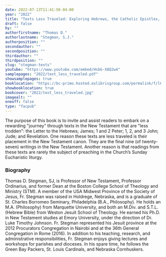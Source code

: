 ```yaml
---
date: 2022-07-13T11:41:50-04:00
year: "2022"
title: "Texts Less Traveled: Exploring Hebrews, the Catholic Epistles, and Revelation"
draft: false
by: ""
authorfirstname: "Thomas D."
authorlastname: "Stegman, S.J."
authorposition: ""
secondauthor: ""
secondposition: ""
thirdauthor: ""
thirdposition: ""
slug: "stegman-texts"
youtube: "https://www.youtube.com/embed/HsbG-X8Q2w4"
samplepages: "2022/text_less_traveled.pdf"
showsamplepages: true
booklocation: "https://bc-primo.hosted.exlibrisgroup.com/permalink/f/l6ucgu/ALMA-BC21560068300001021"
showbooklocation: true
bookcover: "2022/text_less_traveled.jpg"
imagealt: ""
oneoff: false
type: "facpub"
---
```


The purpose of this book is to invite and assist readers to embark on a rewarding "journey" through texts in the New Testament that are "less trodden": the Letter to the Hebrews; James; 1 and 2 Peter; 1, 2, and 3 John; Jude; and Revelation. One reason these texts are less traveled is their placement in the New Testament canon. They are the final nine (of twenty-seven) writings in the New Testament. Another reason is that readings from these texts are rarely the subject of preaching in the Church’s Sunday Eucharistic liturgy.

### Biography
Thomas D. Stegman, SJ, is Professor of New Testament, Professor Ordinarius, and former Dean at the Boston College School of Theology and Ministry (STM). A member of the USA Midwest Province of the Society of Jesus, Fr. Stegman was raised in Holdrege, Nebraska, and is a graduate of St. Charles Borromeo Seminary, Philadelphia (B.A., Philosophy). He holds an M.A. (Philosophy) from Marquette University, and both an M.Div. and S.T.L. (Hebrew Bible) from Weston Jesuit School of Theology. He earned his Ph.D. in New Testament studies at Emory University, under the direction of Dr. Luke Timothy Johnson. Fr. Stegman represented his Jesuit province at the 2012 Procurators Congregation in Nairobi and at the 36th General Congregation in Rome (2016). In addition to his teaching, research, and administrative responsibilities, Fr. Stegman enjoys giving lectures and workshops for parishes and dioceses. In his spare time, he follows the Green Bay Packers, St. Louis Cardinals, and Nebraska Cornhuskers.